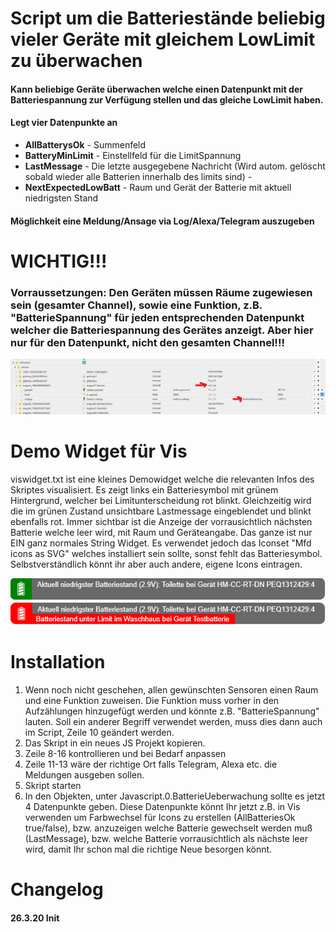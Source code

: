 # Script um die Batteriestände beliebig vieler Geräte mit gleichem LowLimit zu überwachen

#### Kann beliebige Geräte überwachen welche einen Datenpunkt mit der Batteriespannung zur Verfügung stellen und das gleiche LowLimit haben.
#### Legt vier Datenpunkte an 
* **AllBatterysOk** - Summenfeld 
* **BatteryMinLimit** - Einstellfeld für die LimitSpannung  
* **LastMessage** - Die letzte ausgegebene Nachricht (Wird autom. gelöscht sobald wieder alle Batterien innerhalb des limits sind) - 
* **NextExpectedLowBatt** - Raum und Gerät der Batterie mit aktuell niedrigsten Stand 
#### Möglichkeit eine Meldung/Ansage via Log/Alexa/Telegram auszugeben

# WICHTIG!!!  
### **Vorraussetzungen:** Den Geräten müssen Räume zugewiesen sein (gesamter Channel), sowie eine Funktion, z.B. "BatterieSpannung" für jeden entsprechenden Datenpunkt welcher die Batteriespannung des Gerätes anzeigt. **Aber hier nur für den Datenpunkt, nicht den gesamten Channel!!!**  
![batterienauswertungtut1.jpg](/admin/batterienauswertungtut1.jpg) 

# Demo Widget für Vis
viswidget.txt ist eine kleines Demowidget welche die relevanten Infos des Skriptes visualisiert. Es zeigt links ein Batteriesymbol mit grünem Hintergrund, welcher bei Limitunterscheidung rot blinkt. Gleichzeitig wird die im grünen Zustand unsichtbare Lastmessage eingeblendet und blinkt ebenfalls rot. Immer sichtbar ist die Anzeige der vorrausichtlich nächsten Batterie welche leer wird, mit Raum und Geräteangabe. Das ganze ist nur EIN ganz normales String Widget. Es verwendet jedoch das Iconset "Mfd icons as SVG" welches installiert sein sollte, sonst fehlt das Batteriesymbol. Selbstverständlich könnt ihr aber auch andere, eigene Icons eintragen.  

![battok.png](/admin/battok.png) 
![battalarm.png](/admin/battalarm.png) 
# Installation
1. Wenn noch nicht geschehen, allen gewünschten Sensoren einen Raum und eine Funktion zuweisen. Die Funktion muss vorher in den Aufzählungen hinzugefügt werden und könnte z.B. "BatterieSpannung" lauten. Soll ein anderer Begriff verwendet werden, muss dies dann auch im Script, Zeile 10 geändert werden.
2. Das Skript in ein neues JS Projekt kopieren.
3. Zeile 8-16 kontrollieren und bei Bedarf anpassen
4. Zeile 11-13 wäre der richtige Ort falls Telegram, Alexa etc. die Meldungen ausgeben sollen.
5. Skript starten
6. In den Objekten, unter Javascript.0.BatterieUeberwachung sollte es jetzt 4 Datenpunkte geben. Diese Datenpunkte könnt Ihr jetzt z.B. in Vis verwenden um Farbwechsel für Icons zu erstellen (AllBatteriesOk true/false), bzw. anzuzeigen welche Batterie gewechselt werden muß (LastMessage), bzw. welche Batterie vorrausichtlich als nächste leer wird, damit Ihr schon mal die richtige Neue besorgen könnt.

# Changelog

#### 26.3.20 Init  

